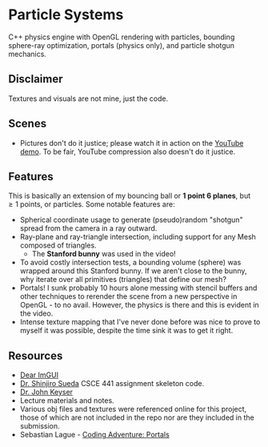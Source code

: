 # Particle Systems
C++ physics engine with OpenGL rendering with particles, bounding sphere-ray optimization, portals (physics only), and particle shotgun mechanics. 

## Disclaimer
Textures and visuals are not mine, just the code.

## Scenes
  - Pictures don't do it justice; please watch it in action on the [YouTube demo](https://www.youtube.com/watch?v=VYosMS7UIFw). To be fair, YouTube compression also doesn't do it justice.

## Features
This is basically an extension of my bouncing ball or **1 point 6 planes**, but $\geq 1$ points, or particles. Some notable features are:

- Spherical coordinate usage to generate (pseudo)random "shotgun" spread from the camera in a ray outward.
- Ray-plane and ray-triangle intersection, including support for any Mesh composed of triangles.
  - The **Stanford bunny** was used in the video!
- To avoid costly intersection tests, a bounding volume (sphere) was wrapped around this Stanford bunny. If we aren't close to the bunny, why iterate over all primitives (triangles) that define our mesh?
- Portals! I sunk probably 10 hours alone messing with stencil buffers and other techniques to rerender the scene from a new perspective in OpenGL - to no avail. However, the physics is there and this is evident in the video.
- Intense texture mapping that I've never done before was nice to prove to myself it was possible, despite the time sink it was to get it right.


## Resources
  - [Dear ImGUI](https://github.com/ocornut/imgui)
  - [Dr. Shinjiro Sueda](https://people.engr.tamu.edu/sueda/index.html) CSCE 441 assignment skeleton code.
  - [Dr. John Keyser](https://people.engr.tamu.edu/keyser/index.html)
  - Lecture materials and notes.
  - Various obj files and textures were referenced online for this project, those of which are not included in the repo nor are they included in the submission.
  - Sebastian Lague - [Coding Adventure: Portals](https://www.youtube.com/watch?v=cWpFZbjtSQg)